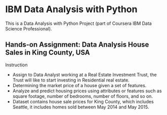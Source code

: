 # IBM Data Analysis with Python
This is a Data Analysis with Python Project (part of Coursera IBM Data Science Professional).

## Hands-on Assignment: Data Analysis House Sales in King County, USA

Instruction
- Assign to Data Analyst working at a Real Estate Investment Trust, the Trust will like to start investing in Residential real estate.
- Determining the market price of a house given a set of features.
- Analyze and predict housing prices using attributes or features such as square footage, number of bedrooms, number of floors, and so on.
- Dataset contains house sale prices for King County, which includes Seattle, it includes homes sold between May 2014 and May 2015.
